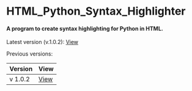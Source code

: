 # HTML_Python_Syntax_Highlighter

#### A program to create syntax highlighting for Python in HTML.

Latest version (v.1.0.2): [View](https://raw.githubusercontent.com/24-Tony/HTML_Python_Syntax_Highlighter/main/Html_Code_Formatter.py])

Previous versions:

Version | View
------- | -------
v 1.0.2 | [View](https://raw.githubusercontent.com/24-Tony/HTML_Python_Syntax_Highlighter/main/Html_Code_Formatter_v1.0.2.py)
